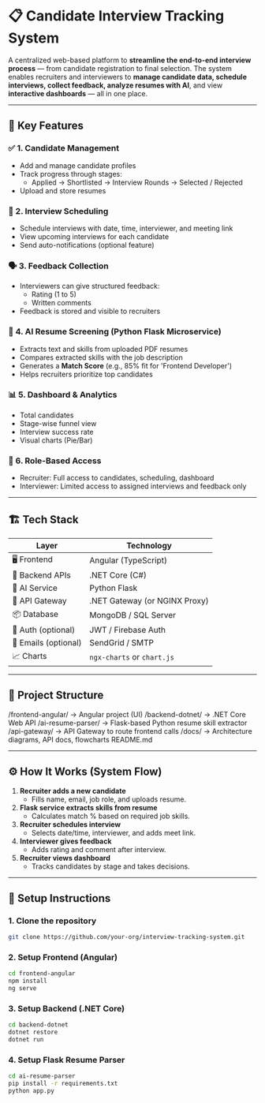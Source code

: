 # 📋 Candidate Interview Tracking System

A centralized web-based platform to **streamline the end-to-end interview process** — from candidate registration to final selection. The system enables recruiters and interviewers to **manage candidate data, schedule interviews, collect feedback, analyze resumes with AI**, and view **interactive dashboards** — all in one place.

---

## 🚀 Key Features

### ✅ 1. Candidate Management
- Add and manage candidate profiles
- Track progress through stages:
  - Applied → Shortlisted → Interview Rounds → Selected / Rejected
- Upload and store resumes

### 📅 2. Interview Scheduling
- Schedule interviews with date, time, interviewer, and meeting link
- View upcoming interviews for each candidate
- Send auto-notifications (optional feature)

### 🗣️ 3. Feedback Collection
- Interviewers can give structured feedback:
  - Rating (1 to 5)
  - Written comments
- Feedback is stored and visible to recruiters

### 🤖 4. AI Resume Screening (Python Flask Microservice)
- Extracts text and skills from uploaded PDF resumes
- Compares extracted skills with the job description
- Generates a **Match Score** (e.g., 85% fit for 'Frontend Developer')
- Helps recruiters prioritize top candidates

### 📊 5. Dashboard & Analytics
- Total candidates
- Stage-wise funnel view
- Interview success rate
- Visual charts (Pie/Bar)

### 🔐 6. Role-Based Access
- Recruiter: Full access to candidates, scheduling, dashboard
- Interviewer: Limited access to assigned interviews and feedback only

---

## 🏗️ Tech Stack

| Layer | Technology |
|-------|------------|
| 🖥️ Frontend | Angular (TypeScript) |
| 🧠 Backend APIs | .NET Core (C#) |
| 🤖 AI Service | Python Flask |
| 🔁 API Gateway | .NET Gateway (or NGINX Proxy) |
| 📦 Database | MongoDB / SQL Server |
| 🔐 Auth (optional) | JWT / Firebase Auth |
| 📧 Emails (optional) | SendGrid / SMTP |
| 📈 Charts | `ngx-charts` or `chart.js` |

---

## 📁 Project Structure

/frontend-angular/ → Angular project (UI)
/backend-dotnet/ → .NET Core Web API
/ai-resume-parser/ → Flask-based Python resume skill extractor
/api-gateway/ → API Gateway to route frontend calls
/docs/ → Architecture diagrams, API docs, flowcharts
README.md

---

## ⚙️ How It Works (System Flow)

1. **Recruiter adds a new candidate**
   - Fills name, email, job role, and uploads resume.
2. **Flask service extracts skills from resume**
   - Calculates match % based on required job skills.
3. **Recruiter schedules interview**
   - Selects date/time, interviewer, and adds meet link.
4. **Interviewer gives feedback**
   - Adds rating and comment after interview.
5. **Recruiter views dashboard**
   - Tracks candidates by stage and takes decisions.

---

## 🔧 Setup Instructions

### 1. Clone the repository
```bash
git clone https://github.com/your-org/interview-tracking-system.git
```

### 2. Setup Frontend (Angular)
```bash
cd frontend-angular
npm install
ng serve
```

### 3. Setup Backend (.NET Core)
```bash
cd backend-dotnet
dotnet restore
dotnet run
```

### 4. Setup Flask Resume Parser
```bash
cd ai-resume-parser
pip install -r requirements.txt
python app.py
```

